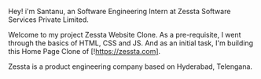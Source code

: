 Hey! i'm Santanu, an Software Engineering Intern at Zessta Software Services Private Limited.

Welcome to my project Zessta Website Clone. As a pre-requisite, I went through the basics of HTML, CSS and JS. And as an initial task, I'm building this Home Page Clone of [!https://zessta.com].

Zessta is a product engineering company based on Hyderabad, Telengana. 
